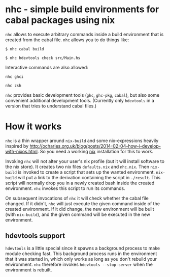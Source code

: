 # nhc - simple build environments for cabal packages using nix

`nhc` allows to execute arbitrary commands inside a build environment
that is created from the cabal file. `nhc` allows you to do things like:

```
$ nhc cabal build
```

```
$ nhc hdevtools check src/Main.hs
```

Interactive commands are also allowed:

```
nhc ghci
```

```
nhc zsh
```

`nhc` provides basic development tools (`ghc`, `ghc-pkg`, `cabal`), but also
some convenient additional development tools. (Currently only `hdevtools` in
a version that tries to understand cabal files.)


# How it works

`nhc` is a thin wrapper around `nix-build` and some nix-expressions heavily
inspired by http://ocharles.org.uk/blog/posts/2014-02-04-how-i-develop-with-nixos.html.
So you need a working [nix](http://nixos.org/) installation for this to work.

Invoking `nhc` will not alter your user's nix profile (but it will install
software to the nix store). It creates two nix files `defaults.nix` and
`nhc.nix`. Then `nix-build` is invoked to create a script that sets up the wanted
environment. `nix-build` will put a link to the derivation containing the
script in `./result`. This script will normally drop you in a newly created
bash inside the created environment. `nhc` invokes this script to run its commands.

On subsequent invocations of `nhc` it will check whether the cabal file changed.
If it didn't, `nhc` will just execute the given command inside of the created
environment. If it did change, the new environment will be built (with `nix-build`),
and the given command will be executed in the new environment.


## hdevtools support

`hdevtools` is a little special since it spawns a background process to make
module checking fast. This background process runs in the environment that it
was started in, which only works as long as you don't rebuild your environment.
`nhc` therefore invokes `hdevtools --stop-server` when the environment is rebuilt.
